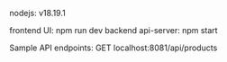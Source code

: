 nodejs: v18.19.1

frontend UI: npm run dev
backend api-server: npm start

Sample API endpoints:
GET localhost:8081/api/products
